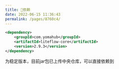 ```yaml
---
title: 🧬依赖
date: 2022-06-15 11:36:43
permalink: /pages/8760c4/
---
```


```xml
<dependency>
	<groupId>com.yomahub</groupId>
    <artifactId>liteflow-core</artifactId>
	<version>2.9.3</version>
</dependency>
```
为稳定版本，目前jar包已上传中央仓库，可以直接依赖到